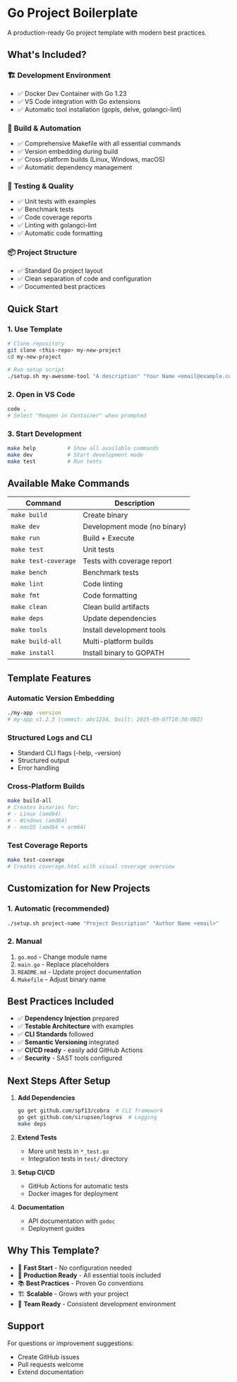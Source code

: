# Go Project Boilerplate

A production-ready Go project template with modern best practices.

## What's Included?

### 🏗️ **Development Environment**
- ✅ Docker Dev Container with Go 1.23
- ✅ VS Code integration with Go extensions
- ✅ Automatic tool installation (gopls, delve, golangci-lint)

### 🔧 **Build & Automation**
- ✅ Comprehensive Makefile with all essential commands
- ✅ Version embedding during build
- ✅ Cross-platform builds (Linux, Windows, macOS)
- ✅ Automatic dependency management

### 🧪 **Testing & Quality**
- ✅ Unit tests with examples
- ✅ Benchmark tests
- ✅ Code coverage reports
- ✅ Linting with golangci-lint
- ✅ Automatic code formatting

### 📦 **Project Structure**
- ✅ Standard Go project layout
- ✅ Clean separation of code and configuration
- ✅ Documented best practices

## Quick Start

### 1. Use Template

```bash
# Clone repository
git clone <this-repo> my-new-project
cd my-new-project

# Run setup script
./setup.sh my-awesome-tool "A description" "Your Name <email@example.com>"
```

### 2. Open in VS Code

```bash
code .
# Select "Reopen in Container" when prompted
```

### 3. Start Development

```bash
make help          # Show all available commands
make dev           # Start development mode
make test          # Run tests
```

## Available Make Commands

| Command | Description |
|---------|-------------|
| `make build` | Create binary |
| `make dev` | Development mode (no binary) |
| `make run` | Build + Execute |
| `make test` | Unit tests |
| `make test-coverage` | Tests with coverage report |
| `make bench` | Benchmark tests |
| `make lint` | Code linting |
| `make fmt` | Code formatting |
| `make clean` | Clean build artifacts |
| `make deps` | Update dependencies |
| `make tools` | Install development tools |
| `make build-all` | Multi-platform builds |
| `make install` | Install binary to GOPATH |

## Template Features

### Automatic Version Embedding
```bash
./my-app -version
# my-app v1.2.3 (commit: abc1234, built: 2025-09-07T10:30:00Z)
```

### Structured Logs and CLI
- Standard CLI flags (-help, -version)
- Structured output
- Error handling

### Cross-Platform Builds
```bash
make build-all
# Creates binaries for:
# - Linux (amd64)
# - Windows (amd64)
# - macOS (amd64 + arm64)
```

### Test Coverage Reports
```bash
make test-coverage
# Creates coverage.html with visual coverage overview
```

## Customization for New Projects

### 1. Automatic (recommended)
```bash
./setup.sh project-name "Project Description" "Author Name <email>"
```

### 2. Manual
1. `go.mod` - Change module name
2. `main.go` - Replace placeholders
3. `README.md` - Update project documentation
4. `Makefile` - Adjust binary name

## Best Practices Included

- ✅ **Dependency Injection** prepared
- ✅ **Testable Architecture** with examples
- ✅ **CLI Standards** followed
- ✅ **Semantic Versioning** integrated
- ✅ **CI/CD ready** - easily add GitHub Actions
- ✅ **Security** - SAST tools configured

## Next Steps After Setup

1. **Add Dependencies**
   ```bash
   go get github.com/spf13/cobra  # CLI framework
   go get github.com/sirupsen/logrus  # Logging
   make deps
   ```

2. **Extend Tests**
   - More unit tests in `*_test.go`
   - Integration tests in `test/` directory

3. **Setup CI/CD**
   - GitHub Actions for automatic tests
   - Docker images for deployment

4. **Documentation**
   - API documentation with `godoc`
   - Deployment guides

## Why This Template?

- 🚀 **Fast Start** - No configuration needed
- 🔧 **Production Ready** - All essential tools included
- 📚 **Best Practices** - Proven Go conventions
- 🏗️ **Scalable** - Grows with your project
- 🤝 **Team Ready** - Consistent development environment

## Support

For questions or improvement suggestions:
- Create GitHub issues
- Pull requests welcome
- Extend documentation
